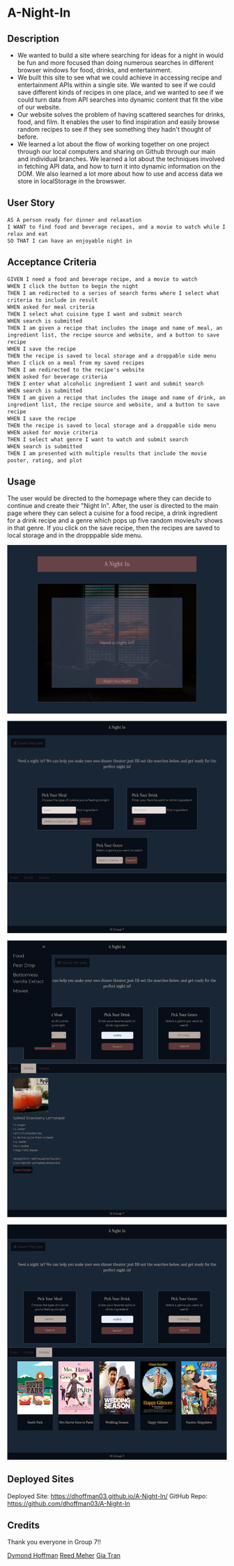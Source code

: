 # A-Night-In

## Description

- We wanted to build a site where searching for ideas for a night in would be fun and more focused than doing numerous searches in different browser windows for food, drinks, and entertainment. 
- We built this site to see what we could achieve in accessing recipe and entertainment APIs within a single site. We wanted to see if we could save different kinds of recipes in one place, and we wanted to see if we could turn data from API searches into dynamic content that fit the vibe of our website.
- Our website solves the problem of having scattered searches for drinks, food, and film. It enables the user to find inspiration and easily browse random recipes to see if they see something they hadn't thought of before. 
- We learned a lot about the flow of working together on one project through our local computers and sharing on Github through our main and individual branches.  We learned a lot about the techniques involved in fetching API data, and how to turn it into dynamic information on the DOM. We also learned a lot more about how to use and access data we store in localStorage in the browswer.  



## User Story

```
AS A person ready for dinner and relaxation
I WANT to find food and beverage recipes, and a movie to watch while I relax and eat
SO THAT I can have an enjoyable night in

```

## Acceptance Criteria 

```
GIVEN I need a food and beverage recipe, and a movie to watch
WHEN I click the button to begin the night
THEN I am redirected to a series of search forms where I select what criteria to include in result
WHEN asked for meal criteria
THEN I select what cuisine type I want and submit search
WHEN search is submitted 
THEN I am given a recipe that includes the image and name of meal, an ingredient list, the recipe source and website, and a button to save recipe
WHEN I save the recipe
THEN the recipe is saved to local storage and a droppable side menu
When I click on a meal from my saved recipes
THEN I am redirected to the recipe's website
WHEN asked for beverage criteria
THEN I enter what alcoholic ingredient I want and submit search
WHEN search is submitted 
THEN I am given a recipe that includes the image and name of drink, an ingredient list, the recipe source and website, and a button to save recipe
WHEN I save the recipe
THEN the recipe is saved to local storage and a droppable side menu
WHEN asked for movie criteria
THEN I select what genre I want to watch and submit search
WHEN search is submitted 
THEN I am presented with multiple results that include the movie poster, rating, and plot
```

## Usage

The user would be directed to the homepage where they can decide to continue and create their "Night In". After, the user is directed to the main page where they can select a cuisine for a food recipe, a drink ingredient for a drink recipe and a genre which pops up five random movies/tv shows in that genre. If you click on the save recipe, then the recipes are saved to local storage and in the dropppable side menu.


![homepage background of cozy bed looking out a window](assests/images/homepage.png)

![mainpage with three options to choose a drink, meal, and movie genre](assests/images/mainpage.png)

![drink recipe loaded and saved in droppable side bar](assests/images/drink&saved.png)

![movie genre picked and loads 5 movies on screen](assests/images/movies-load.png)

## Deployed Sites

Deployed Site: https://dhoffman03.github.io/A-Night-In/
GitHub Repo: https://github.com/dhoffman03/A-Night-In

## Credits

Thank you everyone in Group 7!!

[Dymond Hoffman](https://github.com/dhoffman03)
[Reed Meher](https://github.com/archonology)
[Gia Tran](https://github.com/gt1222)


